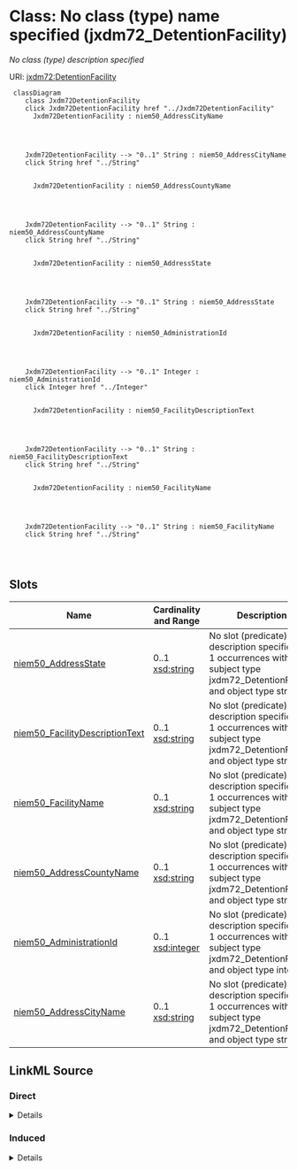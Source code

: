 

# Class: No class (type) name specified (jxdm72_DetentionFacility)


_No class (type) description specified_





URI: [jxdm72:DetentionFacility](http://release.niem.gov/niem/domains/jxdm/7.2/#DetentionFacility)






```mermaid
 classDiagram
    class Jxdm72DetentionFacility
    click Jxdm72DetentionFacility href "../Jxdm72DetentionFacility"
      Jxdm72DetentionFacility : niem50_AddressCityName
        
          
    
    
    Jxdm72DetentionFacility --> "0..1" String : niem50_AddressCityName
    click String href "../String"

        
      Jxdm72DetentionFacility : niem50_AddressCountyName
        
          
    
    
    Jxdm72DetentionFacility --> "0..1" String : niem50_AddressCountyName
    click String href "../String"

        
      Jxdm72DetentionFacility : niem50_AddressState
        
          
    
    
    Jxdm72DetentionFacility --> "0..1" String : niem50_AddressState
    click String href "../String"

        
      Jxdm72DetentionFacility : niem50_AdministrationId
        
          
    
    
    Jxdm72DetentionFacility --> "0..1" Integer : niem50_AdministrationId
    click Integer href "../Integer"

        
      Jxdm72DetentionFacility : niem50_FacilityDescriptionText
        
          
    
    
    Jxdm72DetentionFacility --> "0..1" String : niem50_FacilityDescriptionText
    click String href "../String"

        
      Jxdm72DetentionFacility : niem50_FacilityName
        
          
    
    
    Jxdm72DetentionFacility --> "0..1" String : niem50_FacilityName
    click String href "../String"

        
      
```




<!-- no inheritance hierarchy -->


## Slots

| Name | Cardinality and Range | Description | Inheritance |
| ---  | --- | --- | --- |
| [niem50_AddressState](../slots/niem50_AddressState.md) | 0..1 <br/> [xsd:string](http://www.w3.org/2001/XMLSchema#string) | No slot (predicate) description specified <br/> 1 occurrences with subject type jxdm72_DetentionFacility and object type string. | direct |
| [niem50_FacilityDescriptionText](../slots/niem50_FacilityDescriptionText.md) | 0..1 <br/> [xsd:string](http://www.w3.org/2001/XMLSchema#string) | No slot (predicate) description specified <br/> 1 occurrences with subject type jxdm72_DetentionFacility and object type string. | direct |
| [niem50_FacilityName](../slots/niem50_FacilityName.md) | 0..1 <br/> [xsd:string](http://www.w3.org/2001/XMLSchema#string) | No slot (predicate) description specified <br/> 1 occurrences with subject type jxdm72_DetentionFacility and object type string. | direct |
| [niem50_AddressCountyName](../slots/niem50_AddressCountyName.md) | 0..1 <br/> [xsd:string](http://www.w3.org/2001/XMLSchema#string) | No slot (predicate) description specified <br/> 1 occurrences with subject type jxdm72_DetentionFacility and object type string. | direct |
| [niem50_AdministrationId](../slots/niem50_AdministrationId.md) | 0..1 <br/> [xsd:integer](http://www.w3.org/2001/XMLSchema#integer) | No slot (predicate) description specified <br/> 1 occurrences with subject type jxdm72_DetentionFacility and object type integer. | direct |
| [niem50_AddressCityName](../slots/niem50_AddressCityName.md) | 0..1 <br/> [xsd:string](http://www.w3.org/2001/XMLSchema#string) | No slot (predicate) description specified <br/> 1 occurrences with subject type jxdm72_DetentionFacility and object type string. | direct |














## LinkML Source

<!-- TODO: investigate https://stackoverflow.com/questions/37606292/how-to-create-tabbed-code-blocks-in-mkdocs-or-sphinx -->

### Direct

<details>

```yaml
name: jxdm72_DetentionFacility
conforms_to: No schema conformance document specified
description: No class (type) description specified
title: No class (type) name specified
notes:
- Class with 1 occurrences.
from_schema: scales-kg-new
rank: 1000
slots:
- niem50_AddressState
- niem50_FacilityDescriptionText
- niem50_FacilityName
- niem50_AddressCountyName
- niem50_AdministrationId
- niem50_AddressCityName
class_uri: jxdm72:DetentionFacility

```
</details>

### Induced

<details>

```yaml
name: jxdm72_DetentionFacility
conforms_to: No schema conformance document specified
description: No class (type) description specified
title: No class (type) name specified
notes:
- Class with 1 occurrences.
from_schema: scales-kg-new
rank: 1000
attributes:
  niem50_AddressState:
    name: niem50_AddressState
    description: No slot (predicate) description specified
    comments:
    - 1 occurrences with subject type jxdm72_DetentionFacility and object type string.
    examples:
    - description: jxdm72_DetentionFacility → string
      object:
        example_object: Georgia
        example_object_type: string
        example_predicate: niem50:AddressState
        example_subject: scales/BookingDetentionFacility/ga-fulton-01
        example_subject_type: jxdm72_DetentionFacility
    from_schema: scales-kg-new
    rank: 1000
    slot_uri: niem50:AddressState
    alias: niem50_AddressState
    owner: jxdm72_DetentionFacility
    domain_of:
    - jxdm72_DetentionFacility
    range: string
  niem50_FacilityDescriptionText:
    name: niem50_FacilityDescriptionText
    description: No slot (predicate) description specified
    comments:
    - 1 occurrences with subject type jxdm72_DetentionFacility and object type string.
    examples:
    - description: jxdm72_DetentionFacility → string
      object:
        example_object: Jail
        example_object_type: string
        example_predicate: niem50:FacilityDescriptionText
        example_subject: scales/BookingDetentionFacility/ga-fulton-01
        example_subject_type: jxdm72_DetentionFacility
    from_schema: scales-kg-new
    rank: 1000
    slot_uri: niem50:FacilityDescriptionText
    alias: niem50_FacilityDescriptionText
    owner: jxdm72_DetentionFacility
    domain_of:
    - jxdm72_DetentionFacility
    range: string
  niem50_FacilityName:
    name: niem50_FacilityName
    description: No slot (predicate) description specified
    comments:
    - 1 occurrences with subject type jxdm72_DetentionFacility and object type string.
    examples:
    - description: jxdm72_DetentionFacility → string
      object:
        example_object: Fulton County Jail
        example_object_type: string
        example_predicate: niem50:FacilityName
        example_subject: scales/BookingDetentionFacility/ga-fulton-01
        example_subject_type: jxdm72_DetentionFacility
    from_schema: scales-kg-new
    rank: 1000
    slot_uri: niem50:FacilityName
    alias: niem50_FacilityName
    owner: jxdm72_DetentionFacility
    domain_of:
    - jxdm72_DetentionFacility
    range: string
  niem50_AddressCountyName:
    name: niem50_AddressCountyName
    description: No slot (predicate) description specified
    comments:
    - 1 occurrences with subject type jxdm72_DetentionFacility and object type string.
    examples:
    - description: jxdm72_DetentionFacility → string
      object:
        example_object: Fulton
        example_object_type: string
        example_predicate: niem50:AddressCountyName
        example_subject: scales/BookingDetentionFacility/ga-fulton-01
        example_subject_type: jxdm72_DetentionFacility
    from_schema: scales-kg-new
    rank: 1000
    slot_uri: niem50:AddressCountyName
    alias: niem50_AddressCountyName
    owner: jxdm72_DetentionFacility
    domain_of:
    - jxdm72_DetentionFacility
    range: string
  niem50_AdministrationId:
    name: niem50_AdministrationId
    description: No slot (predicate) description specified
    comments:
    - 1 occurrences with subject type jxdm72_DetentionFacility and object type integer.
    examples:
    - description: jxdm72_DetentionFacility → integer
      object:
        example_object: '1'
        example_object_type: integer
        example_predicate: niem50:AdministrationId
        example_subject: scales/BookingDetentionFacility/ga-fulton-01
        example_subject_type: jxdm72_DetentionFacility
    from_schema: scales-kg-new
    rank: 1000
    slot_uri: niem50:AdministrationId
    alias: niem50_AdministrationId
    owner: jxdm72_DetentionFacility
    domain_of:
    - jxdm72_DetentionFacility
    range: integer
  niem50_AddressCityName:
    name: niem50_AddressCityName
    description: No slot (predicate) description specified
    comments:
    - 1 occurrences with subject type jxdm72_DetentionFacility and object type string.
    examples:
    - description: jxdm72_DetentionFacility → string
      object:
        example_object: Atlanta
        example_object_type: string
        example_predicate: niem50:AddressCityName
        example_subject: scales/BookingDetentionFacility/ga-fulton-01
        example_subject_type: jxdm72_DetentionFacility
    from_schema: scales-kg-new
    rank: 1000
    slot_uri: niem50:AddressCityName
    alias: niem50_AddressCityName
    owner: jxdm72_DetentionFacility
    domain_of:
    - jxdm72_DetentionFacility
    range: string
class_uri: jxdm72:DetentionFacility

```
</details>